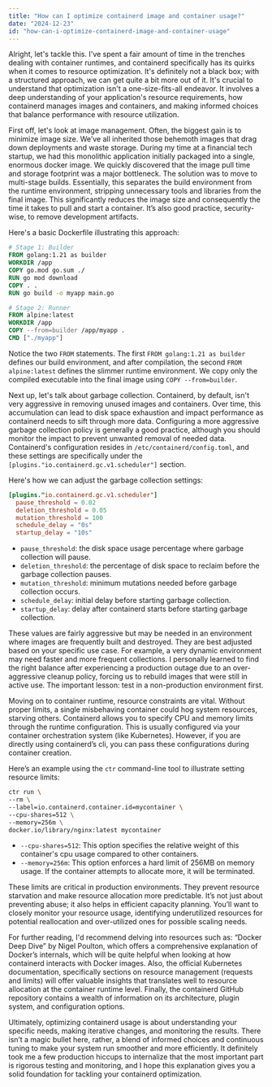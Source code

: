 ```yaml
---
title: "How can I optimize containerd image and container usage?"
date: "2024-12-23"
id: "how-can-i-optimize-containerd-image-and-container-usage"
---
```


Alright, let's tackle this. I've spent a fair amount of time in the trenches dealing with container runtimes, and containerd specifically has its quirks when it comes to resource optimization. It's definitely not a black box; with a structured approach, we can get quite a bit more out of it. It's crucial to understand that optimization isn't a one-size-fits-all endeavor. It involves a deep understanding of your application's resource requirements, how containerd manages images and containers, and making informed choices that balance performance with resource utilization.

First off, let's look at image management. Often, the biggest gain is to minimize image size. We’ve all inherited those behemoth images that drag down deployments and waste storage. During my time at a financial tech startup, we had this monolithic application initially packaged into a single, enormous docker image. We quickly discovered that the image pull time and storage footprint was a major bottleneck. The solution was to move to multi-stage builds. Essentially, this separates the build environment from the runtime environment, stripping unnecessary tools and libraries from the final image. This significantly reduces the image size and consequently the time it takes to pull and start a container. It’s also good practice, security-wise, to remove development artifacts.

Here's a basic Dockerfile illustrating this approach:

```dockerfile
# Stage 1: Builder
FROM golang:1.21 as builder
WORKDIR /app
COPY go.mod go.sum ./
RUN go mod download
COPY . .
RUN go build -o myapp main.go

# Stage 2: Runner
FROM alpine:latest
WORKDIR /app
COPY --from=builder /app/myapp .
CMD ["./myapp"]
```

Notice the two `FROM` statements. The first `FROM golang:1.21 as builder` defines our build environment, and after compilation, the second `FROM alpine:latest` defines the slimmer runtime environment. We copy only the compiled executable into the final image using `COPY --from=builder`.

Next up, let's talk about garbage collection. Containerd, by default, isn't very aggressive in removing unused images and containers. Over time, this accumulation can lead to disk space exhaustion and impact performance as containerd needs to sift through more data. Configuring a more aggressive garbage collection policy is generally a good practice, although you should monitor the impact to prevent unwanted removal of needed data. Containerd's configuration resides in `/etc/containerd/config.toml`, and these settings are specifically under the `[plugins."io.containerd.gc.v1.scheduler"]` section.

Here's how we can adjust the garbage collection settings:

```toml
[plugins."io.containerd.gc.v1.scheduler"]
  pause_threshold = 0.02
  deletion_threshold = 0.05
  mutation_threshold = 100
  schedule_delay = "0s"
  startup_delay = "10s"
```

*   `pause_threshold`: the disk space usage percentage where garbage collection will pause.
*   `deletion_threshold`: the percentage of disk space to reclaim before the garbage collection pauses.
*   `mutation_threshold`: minimum mutations needed before garbage collection occurs.
*   `schedule_delay`: initial delay before starting garbage collection.
*   `startup_delay`: delay after containerd starts before starting garbage collection.

These values are fairly aggressive but may be needed in an environment where images are frequently built and destroyed. They are best adjusted based on your specific use case. For example, a very dynamic environment may need faster and more frequent collections. I personally learned to find the right balance after experiencing a production outage due to an over-aggressive cleanup policy, forcing us to rebuild images that were still in active use. The important lesson: test in a non-production environment first.

Moving on to container runtime, resource constraints are vital. Without proper limits, a single misbehaving container could hog system resources, starving others. Containerd allows you to specify CPU and memory limits through the runtime configuration. This is usually configured via your container orchestration system (like Kubernetes). However, if you are directly using containerd’s cli, you can pass these configurations during container creation.

Here’s an example using the `ctr` command-line tool to illustrate setting resource limits:

```bash
ctr run \
--rm \
--label=io.containerd.container.id=mycontainer \
--cpu-shares=512 \
--memory=256m \
docker.io/library/nginx:latest mycontainer
```

* `--cpu-shares=512`: This option specifies the relative weight of this container's cpu usage compared to other containers.
* `--memory=256m`: This option enforces a hard limit of 256MB on memory usage. If the container attempts to allocate more, it will be terminated.

These limits are critical in production environments. They prevent resource starvation and make resource allocation more predictable. It’s not just about preventing abuse; it also helps in efficient capacity planning. You’ll want to closely monitor your resource usage, identifying underutilized resources for potential reallocation and over-utilized ones for possible scaling needs.

For further reading, I'd recommend delving into resources such as: “Docker Deep Dive” by Nigel Poulton, which offers a comprehensive explanation of Docker’s internals, which will be quite helpful when looking at how containerd interacts with Docker images. Also, the official Kubernetes documentation, specifically sections on resource management (requests and limits) will offer valuable insights that translates well to resource allocation at the container runtime level. Finally, the containerd GitHub repository contains a wealth of information on its architecture, plugin system, and configuration options.

Ultimately, optimizing containerd usage is about understanding your specific needs, making iterative changes, and monitoring the results. There isn’t a magic bullet here, rather, a blend of informed choices and continuous tuning to make your system run smoother and more efficiently. It definitely took me a few production hiccups to internalize that the most important part is rigorous testing and monitoring, and I hope this explanation gives you a solid foundation for tackling your containerd optimization.
